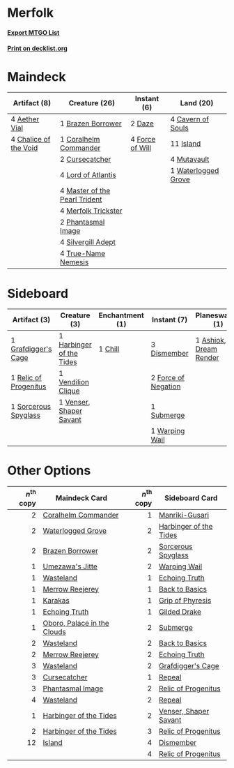 # Merfolk

#### [Export MTGO List](../collection/Merfolk/Merfolk.txt)
#### [Print on decklist.org](http://decklist.org/?deckmain=4%09Aether%20Vial%0A1%09Brazen%20Borrower%0A4%09Cavern%20of%20Souls%0A4%09Chalice%20of%20the%20Void%0A1%09Coralhelm%20Commander%0A2%09Cursecatcher%0A2%09Daze%0A4%09Force%20of%20Will%0A11%09Island%0A4%09Lord%20of%20Atlantis%0A4%09Master%20of%20the%20Pearl%20Trident%0A4%09Merfolk%20Trickster%0A4%09Mutavault%0A2%09Phantasmal%20Image%0A4%09Silvergill%20Adept%0A4%09True-Name%20Nemesis%0A1%09Waterlogged%20Grove&deckside=1%09Ashiok,%20Dream%20Render%0A1%09Chill%0A3%09Dismember%0A2%09Force%20of%20Negation%0A1%09Grafdigger's%20Cage%0A1%09Harbinger%20of%20the%20Tides%0A1%09Relic%20of%20Progenitus%0A1%09Sorcerous%20Spyglass%0A1%09Submerge%0A1%09Vendilion%20Clique%0A1%09Venser,%20Shaper%20Savant%0A1%09Warping%20Wail)
# Maindeck

|                                          Artifact (8)                                          |                                             Creature (26)                                              |                                      Instant (6)                                       |                                          Land (20)                                           |
|------------------------------------------------------------------------------------------------|--------------------------------------------------------------------------------------------------------|----------------------------------------------------------------------------------------|----------------------------------------------------------------------------------------------|
|4 [Aether Vial](http://gatherer.wizards.com/Pages/Card/Details.aspx?multiverseid=48146)         |1 [Brazen Borrower](http://gatherer.wizards.com/Pages/Card/Details.aspx?multiverseid=473001)            |2 [Daze](http://gatherer.wizards.com/Pages/Card/Details.aspx?multiverseid=189255)       |4 [Cavern of Souls](http://gatherer.wizards.com/Pages/Card/Details.aspx?multiverseid=278058)  |
|4 [Chalice of the Void](http://gatherer.wizards.com/Pages/Card/Details.aspx?multiverseid=442211)|1 [Coralhelm Commander](http://gatherer.wizards.com/Pages/Card/Details.aspx?multiverseid=193651)        |4 [Force of Will](http://gatherer.wizards.com/Pages/Card/Details.aspx?multiverseid=3107)|11 [Island](http://gatherer.wizards.com/Pages/Card/Details.aspx?multiverseid=439857)          |
|                                                                                                |2 [Cursecatcher](http://gatherer.wizards.com/Pages/Card/Details.aspx?multiverseid=442042)               |                                                                                        |4 [Mutavault](http://gatherer.wizards.com/Pages/Card/Details.aspx?multiverseid=370733)        |
|                                                                                                |4 [Lord of Atlantis](http://gatherer.wizards.com/Pages/Card/Details.aspx?multiverseid=707)              |                                                                                        |1 [Waterlogged Grove](http://gatherer.wizards.com/Pages/Card/Details.aspx?multiverseid=464198)|
|                                                                                                |4 [Master of the Pearl Trident](http://gatherer.wizards.com/Pages/Card/Details.aspx?multiverseid=438449)|                                                                                        |                                                                                              |
|                                                                                                |4 [Merfolk Trickster](http://gatherer.wizards.com/Pages/Card/Details.aspx?multiverseid=442944)          |                                                                                        |                                                                                              |
|                                                                                                |2 [Phantasmal Image](http://gatherer.wizards.com/Pages/Card/Details.aspx?multiverseid=220099)           |                                                                                        |                                                                                              |
|                                                                                                |4 [Silvergill Adept](http://gatherer.wizards.com/Pages/Card/Details.aspx?multiverseid=139682)           |                                                                                        |                                                                                              |
|                                                                                                |4 [True-Name Nemesis](http://gatherer.wizards.com/Pages/Card/Details.aspx?multiverseid=446104)          |                                                                                        |                                                                                              |


# Sideboard

|                                          Artifact (3)                                          |                                           Creature (3)                                            |                                 Enchantment (1)                                 |                                         Instant (7)                                          |                                        Planeswalker (1)                                         |
|------------------------------------------------------------------------------------------------|---------------------------------------------------------------------------------------------------|---------------------------------------------------------------------------------|----------------------------------------------------------------------------------------------|-------------------------------------------------------------------------------------------------|
|1 [Grafdigger's Cage](http://gatherer.wizards.com/Pages/Card/Details.aspx?multiverseid=278452)  |1 [Harbinger of the Tides](http://gatherer.wizards.com/Pages/Card/Details.aspx?multiverseid=433017)|1 [Chill](http://gatherer.wizards.com/Pages/Card/Details.aspx?multiverseid=15444)|3 [Dismember](http://gatherer.wizards.com/Pages/Card/Details.aspx?multiverseid=382182)        |1 [Ashiok, Dream Render](http://gatherer.wizards.com/Pages/Card/Details.aspx?multiverseid=461155)|
|1 [Relic of Progenitus](http://gatherer.wizards.com/Pages/Card/Details.aspx?multiverseid=174824)|1 [Vendilion Clique](http://gatherer.wizards.com/Pages/Card/Details.aspx?multiverseid=442065)      |                                                                                 |2 [Force of Negation](http://gatherer.wizards.com/Pages/Card/Details.aspx?multiverseid=464001)|                                                                                                 |
|1 [Sorcerous Spyglass](http://gatherer.wizards.com/Pages/Card/Details.aspx?multiverseid=435407) |1 [Venser, Shaper Savant](http://gatherer.wizards.com/Pages/Card/Details.aspx?multiverseid=136209) |                                                                                 |1 [Submerge](http://gatherer.wizards.com/Pages/Card/Details.aspx?multiverseid=21296)          |                                                                                                 |
|                                                                                                |                                                                                                   |                                                                                 |1 [Warping Wail](http://gatherer.wizards.com/Pages/Card/Details.aspx?multiverseid=407522)     |                                                                                                 |


# Other Options

|*n*<sup>th</sup> copy|                                            Maindeck Card                                            |*n*<sup>th</sup> copy|                                         Sideboard Card                                          |
|--------------------:|-----------------------------------------------------------------------------------------------------|--------------------:|-------------------------------------------------------------------------------------------------|
|                    2|[Coralhelm Commander](http://gatherer.wizards.com/Pages/Card/Details.aspx?multiverseid=193651)       |                    1|[Manriki-Gusari](http://gatherer.wizards.com/Pages/Card/Details.aspx?multiverseid=74158)         |
|                    2|[Waterlogged Grove](http://gatherer.wizards.com/Pages/Card/Details.aspx?multiverseid=464198)         |                    2|[Harbinger of the Tides](http://gatherer.wizards.com/Pages/Card/Details.aspx?multiverseid=433017)|
|                    2|[Brazen Borrower](http://gatherer.wizards.com/Pages/Card/Details.aspx?multiverseid=473001)           |                    2|[Sorcerous Spyglass](http://gatherer.wizards.com/Pages/Card/Details.aspx?multiverseid=435407)    |
|                    1|[Umezawa's Jitte](http://gatherer.wizards.com/Pages/Card/Details.aspx?multiverseid=81979)            |                    2|[Warping Wail](http://gatherer.wizards.com/Pages/Card/Details.aspx?multiverseid=407522)          |
|                    1|[Wasteland](http://gatherer.wizards.com/Pages/Card/Details.aspx?multiverseid=413790)                 |                    1|[Echoing Truth](http://gatherer.wizards.com/Pages/Card/Details.aspx?multiverseid=405212)         |
|                    1|[Merrow Reejerey](http://gatherer.wizards.com/Pages/Card/Details.aspx?multiverseid=438453)           |                    1|[Back to Basics](http://gatherer.wizards.com/Pages/Card/Details.aspx?multiverseid=456642)        |
|                    1|[Karakas](http://gatherer.wizards.com/Pages/Card/Details.aspx?multiverseid=413782)                   |                    1|[Grip of Phyresis](http://gatherer.wizards.com/Pages/Card/Details.aspx?multiverseid=420626)      |
|                    1|[Echoing Truth](http://gatherer.wizards.com/Pages/Card/Details.aspx?multiverseid=405212)             |                    1|[Gilded Drake](http://gatherer.wizards.com/Pages/Card/Details.aspx?multiverseid=5837)            |
|                    1|[Oboro, Palace in the Clouds](http://gatherer.wizards.com/Pages/Card/Details.aspx?multiverseid=74206)|                    2|[Submerge](http://gatherer.wizards.com/Pages/Card/Details.aspx?multiverseid=21296)               |
|                    2|[Wasteland](http://gatherer.wizards.com/Pages/Card/Details.aspx?multiverseid=413790)                 |                    2|[Back to Basics](http://gatherer.wizards.com/Pages/Card/Details.aspx?multiverseid=456642)        |
|                    2|[Merrow Reejerey](http://gatherer.wizards.com/Pages/Card/Details.aspx?multiverseid=438453)           |                    2|[Echoing Truth](http://gatherer.wizards.com/Pages/Card/Details.aspx?multiverseid=405212)         |
|                    3|[Wasteland](http://gatherer.wizards.com/Pages/Card/Details.aspx?multiverseid=413790)                 |                    2|[Grafdigger's Cage](http://gatherer.wizards.com/Pages/Card/Details.aspx?multiverseid=278452)     |
|                    3|[Cursecatcher](http://gatherer.wizards.com/Pages/Card/Details.aspx?multiverseid=442042)              |                    1|[Repeal](http://gatherer.wizards.com/Pages/Card/Details.aspx?multiverseid=405357)                |
|                    3|[Phantasmal Image](http://gatherer.wizards.com/Pages/Card/Details.aspx?multiverseid=220099)          |                    2|[Relic of Progenitus](http://gatherer.wizards.com/Pages/Card/Details.aspx?multiverseid=174824)   |
|                    4|[Wasteland](http://gatherer.wizards.com/Pages/Card/Details.aspx?multiverseid=413790)                 |                    2|[Repeal](http://gatherer.wizards.com/Pages/Card/Details.aspx?multiverseid=405357)                |
|                    1|[Harbinger of the Tides](http://gatherer.wizards.com/Pages/Card/Details.aspx?multiverseid=433017)    |                    2|[Venser, Shaper Savant](http://gatherer.wizards.com/Pages/Card/Details.aspx?multiverseid=136209) |
|                    2|[Harbinger of the Tides](http://gatherer.wizards.com/Pages/Card/Details.aspx?multiverseid=433017)    |                    3|[Relic of Progenitus](http://gatherer.wizards.com/Pages/Card/Details.aspx?multiverseid=174824)   |
|                   12|[Island](http://gatherer.wizards.com/Pages/Card/Details.aspx?multiverseid=439857)                    |                    4|[Dismember](http://gatherer.wizards.com/Pages/Card/Details.aspx?multiverseid=382182)             |
|                     |                                                                                                     |                    4|[Relic of Progenitus](http://gatherer.wizards.com/Pages/Card/Details.aspx?multiverseid=174824)   |

